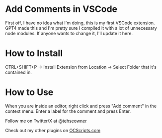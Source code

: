 # Add Comments in VSCode

First off, I have no idea what I'm doing, this is my first VSCode extension. GPT4 made this and I'm pretty sure I compiled it with a lot of unnecessary node modules. If anyone wants to change it, I'll update it here.

# How to Install

CTRL+SHIFT+P -> Install Extension from Location -> Select Folder that it's contained in.

# How to Use

When you are inside an editor, right click and press "Add comment" in the context menu. Enter a label for the comment and press Enter.

Follow me on Twitter/X at [@tehseowner](https://twitter.com/tehseowner)

Check out my other plugins on [OCScripts.com](https://www.ocscripts.com/)

